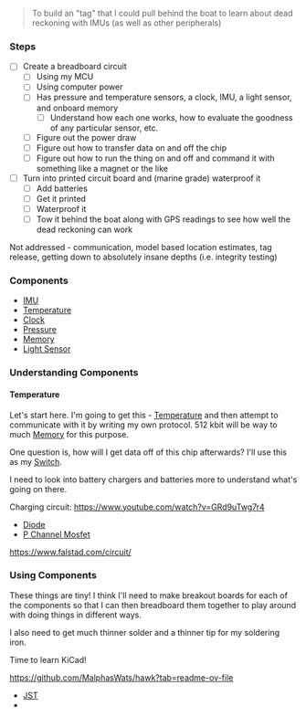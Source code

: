 >To build an "tag" that I could pull behind the boat to learn about dead reckoning with IMUs (as well as other peripherals)

### Steps

- [ ] Create a breadboard circuit
	- [ ] Using my MCU
	- [ ] Using computer power
	- [ ] Has pressure and temperature sensors, a clock, IMU, a light sensor, and onboard memory
		- [ ] Understand how each one works, how to evaluate the goodness of any particular sensor, etc. 
	- [ ] Figure out the power draw
	- [ ] Figure out how to transfer data on and off the chip
	- [ ] Figure out how to run the thing on and off and command it with something like a magnet or the like
- [ ] Turn into printed circuit board and (marine grade) waterproof it
	- [ ] Add batteries
	- [ ] Get it printed
	- [ ] Waterproof it
	- [ ] Tow it behind the boat along with GPS readings to see how well the dead reckoning can work

Not addressed - communication, model based location estimates, tag release, getting down to absolutely insane depths (i.e. integrity testing)

### Components

- [IMU](https://www.digikey.com/en/products/detail/nxp-usa-inc/FXLS8964AFR3/16647162?gclsrc=aw.ds&&utm_adgroup=General&utm_source=google&utm_medium=cpc&utm_campaign=PMax%20Shopping_Supplier_NXP-Semiconductors_0568_Co-op&utm_term=&utm_content=General&utm_id=go_cmp-20628823145_adg-_ad-__dev-c_ext-_prd-16647162_sig-CjwKCAjwn6LABhBSEiwAsNJrjoHJUFf1h0rxxPXtyh5B-vGEyp2H0_-LXbsuRiPj5JlwLX4zKITCEBoCwSkQAvD_BwE&gad_source=1&gbraid=0AAAAADrbLlgcRABeFJ93OHBSDaeVkZSJX&gclid=CjwKCAjwn6LABhBSEiwAsNJrjoHJUFf1h0rxxPXtyh5B-vGEyp2H0_-LXbsuRiPj5JlwLX4zKITCEBoCwSkQAvD_BwE&gclsrc=aw.ds)
- [Temperature](https://www.digikey.com/en/products/detail/adafruit-industries-llc/1782/4990781?gclsrc=aw.ds&&utm_adgroup=&utm_source=google&utm_medium=cpc&utm_campaign=PMax%20Shopping_Product_Low%20ROAS%20Categories&utm_term=&utm_content=&utm_id=go_cmp-20243063506_adg-_ad-__dev-c_ext-_prd-4990781_sig-CjwKCAjwn6LABhBSEiwAsNJrjn4yk2CFPTjcfztr2R62t46WOZEII0b9_OJyN-EMo-FIB-JiLn9i3RoCMmAQAvD_BwE&gad_source=1&gbraid=0AAAAADrbLlhbS8xtJZAHvTT2x9pSJri1O&gclid=CjwKCAjwn6LABhBSEiwAsNJrjn4yk2CFPTjcfztr2R62t46WOZEII0b9_OJyN-EMo-FIB-JiLn9i3RoCMmAQAvD_BwE&gclsrc=aw.ds)
- [Clock](https://www.digikey.com/en/products/detail/adafruit-industries-llc/3013/5875808?gclsrc=aw.ds&&utm_adgroup=&utm_source=google&utm_medium=cpc&utm_campaign=PMax%20Shopping_Product_Low%20ROAS%20Categories&utm_term=&utm_content=&utm_id=go_cmp-20243063506_adg-_ad-__dev-c_ext-_prd-5875808_sig-CjwKCAjwn6LABhBSEiwAsNJrjvdNwGMmNX4aNhidQBjmbeGwCEQrxOJtbvBhSKlUfwVe6I4Rf3TwsRoC5W0QAvD_BwE&gad_source=1&gbraid=0AAAAADrbLlhbS8xtJZAHvTT2x9pSJri1O&gclid=CjwKCAjwn6LABhBSEiwAsNJrjvdNwGMmNX4aNhidQBjmbeGwCEQrxOJtbvBhSKlUfwVe6I4Rf3TwsRoC5W0QAvD_BwE&gclsrc=aw.ds)
- [Pressure](https://www.digikey.com/en/products/detail/te-connectivity-measurement-specialties/MS5837-02BA21/8276465?gclsrc=aw.ds&&utm_adgroup=&utm_source=google&utm_medium=cpc&utm_campaign=PMax%20Supplier_Focus%20Supplier&utm_term=&utm_content=&utm_id=go_cmp-20243063242_adg-_ad-__dev-c_ext-_prd-8276465_sig-CjwKCAjwn6LABhBSEiwAsNJrjj10FGYz8Sbi4xpo6hGRjvJ0gPCqtj-U9Os7EkrR8OGvrV61YFFcKhoC7-wQAvD_BwE&gad_source=1&gbraid=0AAAAADrbLlgmWkqUDtUhg4Zf_rWfaz_k3&gclid=CjwKCAjwn6LABhBSEiwAsNJrjj10FGYz8Sbi4xpo6hGRjvJ0gPCqtj-U9Os7EkrR8OGvrV61YFFcKhoC7-wQAvD_BwE&gclsrc=aw.ds)
- [Memory](https://www.digikey.com/en/products/detail/issi-integrated-silicon-solution-inc/IS25LP512MJ-RMLA3-TY/25675851?gad_source=1&gbraid=0AAAAADrbLlgk7QzER68U4aMwuBL59_Tjt&gclid=CjwKCAjwn6LABhBSEiwAsNJrjlvu6PKlzZXXuwAMvUjC524evqSvIpxGgfTaTkNodkxE9SWZPvrlHxoCqVgQAvD_BwE&gclsrc=aw.ds)
- [Light Sensor](https://www.digikey.com/en/products/detail/adafruit-industries-llc/4681/12760934?gQT=1)

### Understanding Components

#### Temperature

Let's start here. I'm going to get this - [Temperature](https://www.mouser.com/ProductDetail/Microchip-Technology/MCP9808-E-MS?qs=fgHA1UgJI8CbPdrkP5zjqQ%3D%3D&mgh=1&utm_id=22305010504&utm_source=google&utm_medium=cpc&utm_marketing_tactic=amercorp&gad_source=1&gbraid=0AAAAADn_wf3g3XjKU6ygr_Om_ZqebmG3r&gclid=CjwKCAjwn6LABhBSEiwAsNJrjlUc6xVthtraP2qz9hVhOyOMzfvD0r544THerbiYWSIN4pZZSJLnHxoCXiAQAvD_BwE) and then attempt to communicate with it by writing my own protocol. 512 kbit will be way to much [Memory](https://www.digikey.com/en/products/detail/macronix/MX25V5126FM1I/11560963?_gl=1*1o0rosx*_up*MQ..*_gs*MQ..&gclid=CjwKCAjwn6LABhBSEiwAsNJrjlvu6PKlzZXXuwAMvUjC524evqSvIpxGgfTaTkNodkxE9SWZPvrlHxoCqVgQAvD_BwE&gclsrc=aw.ds&gbraid=0AAAAADrbLlgk7QzER68U4aMwuBL59_Tjt) for this purpose. 

One question is, how will I get data off of this chip afterwards? I'll use this as my [Switch](https://www.digikey.com/en/products/detail/toshiba-semiconductor-and-storage/TCS40DLR-LF/5012763?_gl=1*1xhxqyz*_up*MQ..*_gs*MQ..&gclid=CjwKCAjwn6LABhBSEiwAsNJrjiq7hcSVa9P6szVXkjMlnZQB-Pib1I8V0HgVljGtac1JXNvz3WbNjRoCHz8QAvD_BwE&gclsrc=aw.ds&gbraid=0AAAAADrbLliu8YxYDbSEDi0Y7jqvLwgTa).

I need to look into battery chargers and batteries more to understand what's going on there. 

Charging circuit: https://www.youtube.com/watch?v=GRd9uTwg7r4

- [Diode](https://www.digikey.com/en/products/detail/onsemi/MMBD101LT1G/1139784?gQT=1)
- [P Channel Mosfet](https://www.digikey.com/en/products/detail/onsemi/NTR4502PT1G/1484950?gclsrc=aw.ds&&utm_adgroup=&utm_source=google&utm_medium=cpc&utm_campaign=PMax%20Shopping_Product_Medium%20ROAS%20Categories&utm_term=&utm_content=&utm_id=go_cmp-20223376311_adg-_ad-__dev-c_ext-_prd-1484950_sig-CjwKCAjwwqfABhBcEiwAZJjC3pDmWPJPhdJ10RDExGo4ojELpzTlSiqnFgg9UUTRKYbhSsWmtV4q-hoCBkoQAvD_BwE&gad_source=1&gbraid=0AAAAADrbLlhETDSs4XLJBPqmgYP1eD_TA&gclid=CjwKCAjwwqfABhBcEiwAZJjC3pDmWPJPhdJ10RDExGo4ojELpzTlSiqnFgg9UUTRKYbhSsWmtV4q-hoCBkoQAvD_BwE&gclsrc=aw.ds)


https://www.falstad.com/circuit/

### Using Components

These things are tiny! I think I'll need to make breakout boards for each of the components so that I can then breadboard them together to play around with doing things in different ways. 

I also need to get much thinner solder and a thinner tip for my soldering iron.

Time to learn KiCad!

https://github.com/MalphasWats/hawk?tab=readme-ov-file

- [JST](https://www.digikey.com/en/products/detail/sparkfun-electronics/16766/12340136?gQT=1)
- 






